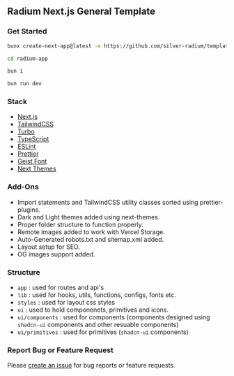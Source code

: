 ## Radium Next.js General Template

### Get Started

```sh
bunx create-next-app@latest -e https://github.com/silver-radium/templates/tree/main/next/general
```

```sh
cd radium-app
```

```sh
bun i
```

```sh
bun run dev
```

### Stack

- [Next.js](https://nextjs.org/)
- [TailwindCSS](https://tailwindcss.com/)
- [Turbo](https://turbo.build/)
- [TypeScript](https://www.typescriptlang.org/)
- [ESLint](https://eslint.org/)
- [Prettier](https://prettier.io/)
- [Geist Font](https://vercel.com/font)
- [Next Themes](https://next-themes.vercel.app/)

### Add-Ons

- Import statements and TailwindCSS utility classes sorted using
  prettier-plugins.
- Dark and Light themes added using next-themes.
- Proper folder structure to function properly.
- Remote images added to work with Vercel Storage.
- Auto-Generated robots.txt and sitemap.xml added.
- Layout setup for SEO.
- OG images support added.

### Structure

- `app` : used for routes and api's
- `lib` : used for hooks, utils, functions, configs, fonts etc.
- `styles` : used for layout css styles
- `ui` : used to hold componenets, primitives and icons.
- `ui/components` : used for components (components designed using `shadcn-ui`
  components and other resuable components)
- `ui/primitives` : used for primitives (`shadcn-ui` components)

### Report Bug or Feature Request

Please [create an issue](https://github.com/silver-radium/templates/issues/new)
for bug reports or feature requests.
